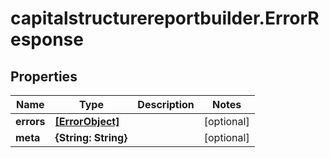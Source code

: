 # capitalstructurereportbuilder.ErrorResponse

## Properties

Name | Type | Description | Notes
------------ | ------------- | ------------- | -------------
**errors** | [**[ErrorObject]**](ErrorObject.md) |  | [optional] 
**meta** | **{String: String}** |  | [optional] 



